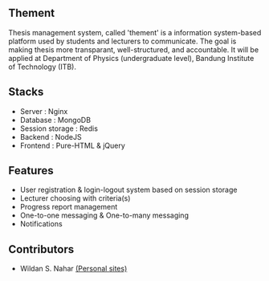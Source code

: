 ## Thement

Thesis management system, called 'thement' is a information system-based platform used by students and lecturers to communicate. The goal is making thesis more transparant, well-structured, and accountable. It will be applied at Department of Physics (undergraduate level), Bandung Institute of Technology (ITB).

## Stacks

* Server : Nginx
* Database : MongoDB
* Session storage : Redis
* Backend : NodeJS
* Frontend : Pure-HTML & jQuery

## Features

* User registration & login-logout system based on session storage
* Lecturer choosing with criteria(s)
* Progress report management
* One-to-one messaging & One-to-many messaging
* Notifications

## Contributors

* Wildan S. Nahar [(Personal sites)](http://wildan.us)
